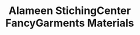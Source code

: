 ---
title: "Alameen StichingCenter FancyGarments Materials"
url: /kollam/alameen-stichingcenter-fancygarments-materials/
shop: Schneiderei
---
